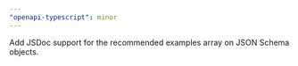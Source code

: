 ```yaml
---
"openapi-typescript": minor
---
```


Add JSDoc support for the recommended examples array on JSON Schema objects.
